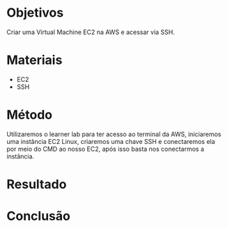 # Objetivos

Criar uma Virtual Machine EC2 na AWS e acessar via SSH.

# Materiais

- EC2
- SSH

# Método

Utilizaremos o learner lab para ter acesso ao terminal da AWS, iniciaremos uma instância EC2 Linux, criaremos uma chave SSH e conectaremos ela por meio do CMD ao nosso EC2, após isso basta nos conectarmos a instância. 

# Resultado



# Conclusão